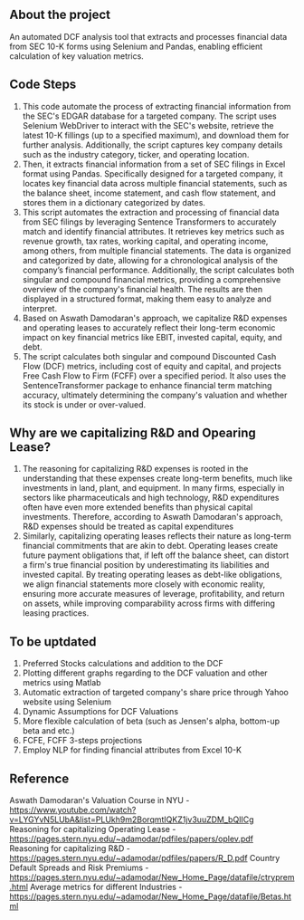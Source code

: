 ## About the project
An automated DCF analysis tool that extracts and processes financial data from SEC 10-K forms using Selenium and Pandas, enabling efficient calculation of key valuation metrics.

## Code Steps
1. This code automate the process of extracting financial information from the SEC's EDGAR database for a targeted company. The script uses Selenium WebDriver to interact with the SEC's website, retrieve the latest 10-K fillings (up to a specified maximum), and download them for further analysis. Additionally, the script captures key company details such as the industry category, ticker, and operating location.
2. Then, it extracts financial information from a set of SEC filings in Excel format using Pandas. Specifically designed for a targeted company, it locates key financial data across multiple financial statements, such as the balance sheet, income statement, and cash flow statement, and stores them in a dictionary categorized by dates.
3. This script automates the extraction and processing of financial data from SEC filings by leveraging Sentence Transformers to accurately match and identify financial attributes. It retrieves key metrics such as revenue growth, tax rates, working capital, and operating income, among others, from multiple financial statements. The data is organized and categorized by date, allowing for a chronological analysis of the company’s financial performance. Additionally, the script calculates both singular and compound financial metrics, providing a comprehensive overview of the company's financial health. The results are then displayed in a structured format, making them easy to analyze and interpret.
4. Based on Aswath Damodaran's approach, we capitalize R&D expenses and operating leases to accurately reflect their long-term economic impact on key financial metrics like EBIT, invested capital, equity, and debt.
5. The script calculates both singular and compound Discounted Cash Flow (DCF) metrics, including cost of equity and capital, and projects Free Cash Flow to Firm (FCFF) over a specified period. It also uses the SentenceTransformer package to enhance financial term matching accuracy, ultimately determining the company's valuation and whether its stock is under or over-valued.

## Why are we capitalizing R&D and Opearing Lease?
1. The reasoning for capitalizing R&D expenses is rooted in the understanding that these expenses create long-term benefits, much like investments in land, plant, and equipment. In many firms, especially in sectors like pharmaceuticals and high technology, R&D expenditures often have even more extended benefits than physical capital investments. Therefore, according to Aswath Damodaran's approach, R&D expenses should be treated as capital expenditures
2. Similarly, capitalizing operating leases reflects their nature as long-term financial commitments that are akin to debt. Operating leases create future payment obligations that, if left off the balance sheet, can distort a firm's true financial position by underestimating its liabilities and invested capital. By treating operating leases as debt-like obligations, we align financial statements more closely with economic reality, ensuring more accurate measures of leverage, profitability, and return on assets, while improving comparability across firms with differing leasing practices.

## To be uptdated
1. Preferred Stocks calculations and addition to the DCF 
2. Plotting different graphs regarding to the DCF valuation and other metrics using Matlab
3. Automatic extraction of targeted company's share price through Yahoo website using Selenium
4. Dynamic Assumptions for DCF Valuations
5. More flexible calculation of beta (such as Jensen's alpha, bottom-up beta and etc.)
6. FCFE, FCFF 3-steps projections
7. Employ NLP for finding financial attributes from Excel 10-K

## Reference
Aswath Damodaran's Valuation Course in NYU - https://www.youtube.com/watch?v=LYGYvN5LUbA&list=PLUkh9m2BorqmtIQKZ1jv3uuZDM_bQIICg
Reasoning for capitalizing Operating Lease - https://pages.stern.nyu.edu/~adamodar/pdfiles/papers/oplev.pdf
Reasoning for capitalizing R&D - https://pages.stern.nyu.edu/~adamodar/pdfiles/papers/R_D.pdf
Country Default Spreads and Risk Premiums - https://pages.stern.nyu.edu/~adamodar/New_Home_Page/datafile/ctryprem.html
Average metrics for different Industries - https://pages.stern.nyu.edu/~adamodar/New_Home_Page/datafile/Betas.html
